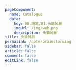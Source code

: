 ```yaml
---
pageComponent: 
  name: Catalogue
  data: 
    key: 00.随笔/01.头脑风暴
    imgUrl: /img/web.png
    description: 头脑风暴
title: 头脑风暴
permalink: /note/brainstorming
sidebar: false
article: false
comment: false
editLink: false
---
```

